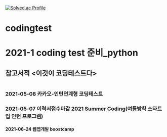 [![Solved.ac Profile](http://mazassumnida.wtf/api/v2/generate_badge?boj=mini9974)](https://solved.ac/mini9974/)
# codingtest
# 2021-1 coding test 준비_python
## 참고서적 <이것이 코딩테스트다>
#
### 2021-05-08 카카오-인턴연계형 코딩테스트
### 2021-05-07 이력서접수마감 2021 Summer Coding(여름방학 스타트업 인턴 프로그램)
#### 2021-06-24 웹앱개발 boostcamp
